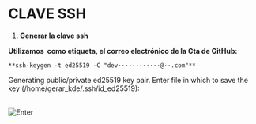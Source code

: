 # CLAVE SSH

1.  **Generar la clave ssh**

**Utilizamos  como etiqueta, el correo electrónico de la Cta de GitHub:**

`**ssh-keygen -t ed25519 -C "dev············@··.com"**`

Generating public/private ed25519 key pair. Enter file in which to save the key (/home/gerar\_kde/.ssh/id\_ed25519):   
 

![Enter](https://github.com/Gerardo-Mtnz-Dev/linux_repo/blob/main/Img/Enter.png)